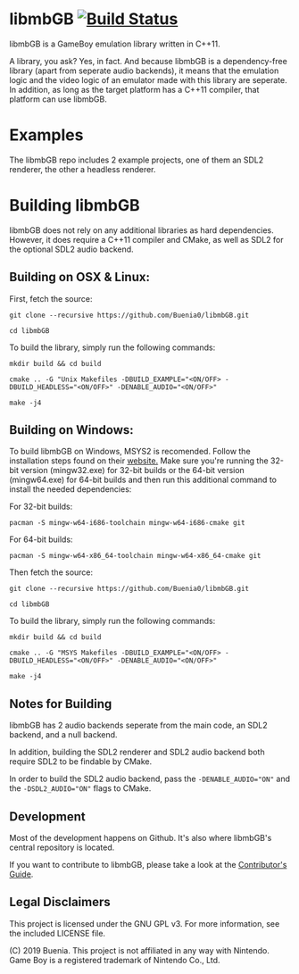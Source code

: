 # libmbGB [![Build Status](https://travis-ci.org/Buenia0/libmbGB.svg?branch=master)](https://travis-ci.org/Buenia0/libmbGB)

libmbGB is a GameBoy emulation library written in C++11.

A library, you ask? Yes, in fact. And because libmbGB is a dependency-free library (apart from seperate audio backends), it means that the emulation logic and the video logic of an emulator made with this library are seperate. In addition, as long as the target platform has a C++11 compiler, that platform can use libmbGB.

# Examples

The libmbGB repo includes 2 example projects, one of them an SDL2 renderer, the other a headless renderer.

# Building libmbGB

libmbGB does not rely on any additional libraries as hard dependencies. However, it does require a C++11 compiler and CMake, as well as SDL2 for the optional SDL2 audio backend.

## Building on OSX & Linux:

First, fetch the source:

`git clone --recursive https://github.com/Buenia0/libmbGB.git`

`cd libmbGB`


To build the library, simply run the following commands:

`mkdir build && cd build`

`cmake .. -G "Unix Makefiles -DBUILD_EXAMPLE="<ON/OFF> -DBUILD_HEADLESS="<ON/OFF>" -DENABLE_AUDIO="<ON/OFF>"`

`make -j4`


## Building on Windows:

To build libmbGB on Windows, MSYS2 is recomended. Follow the installation steps found on their [website.](http://www.msys2.org/)
Make sure you're running the 32-bit version (mingw32.exe) for 32-bit builds or the 64-bit version (mingw64.exe) for 64-bit builds and then run this additional command to install the needed dependencies:

For 32-bit builds:

`pacman -S mingw-w64-i686-toolchain mingw-w64-i686-cmake git`


For 64-bit builds:

`pacman -S mingw-w64-x86_64-toolchain mingw-w64-x86_64-cmake git`


Then fetch the source:

`git clone --recursive https://github.com/Buenia0/libmbGB.git`

`cd libmbGB`


To build the library, simply run the following commands:

`mkdir build && cd build`

`cmake .. -G "MSYS Makefiles -DBUILD_EXAMPLE="<ON/OFF> -DBUILD_HEADLESS="<ON/OFF>" -DENABLE_AUDIO="<ON/OFF>"`

`make -j4`


## Notes for Building

libmbGB has 2 audio backends seperate from the main code, an SDL2 backend, and a null backend. 

In addition, building the SDL2 renderer and SDL2 audio backend both require SDL2 to be findable by CMake.

In order to build the SDL2 audio backend, pass the `-DENABLE_AUDIO="ON"` and the `-DSDL2_AUDIO="ON"` flags to CMake.

## Development

Most of the development happens on Github. It's also where libmbGB's central repository is located.

If you want to contribute to libmbGB, please take a look at the [Contributor's Guide](https://github.com/Buenia0/libmbGB/blob/master/CONTRIBUTING.md).

## Legal Disclaimers

This project is licensed under the GNU GPL v3. For more information, see the included LICENSE file.

(C) 2019 Buenia. This project is not affiliated in any way with Nintendo. Game Boy is a registered trademark of Nintendo Co., Ltd.






